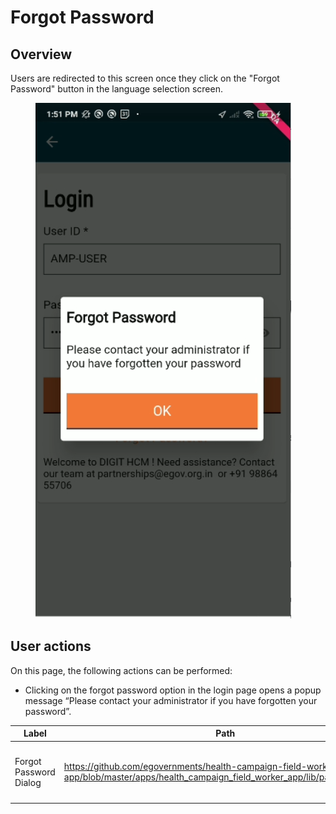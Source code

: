 # Forgot Password

## Overview

Users are redirected to this screen once they click on the "Forgot Password" button in the language selection screen.

<figure><img src="../../../../.gitbook/assets/image (2).png" alt=""><figcaption></figcaption></figure>

## User actions

On this page, the following actions can be performed:

* Clicking on the forgot password option in the login page opens a popup message “Please contact your administrator if you have forgotten your password”.

<table><thead><tr><th width="145.00000000000003">Label</th><th>Path</th><th>Widgets Description</th></tr></thead><tbody><tr><td>Forgot Password  Dialog </td><td><a href="https://github.com/egovernments/health-campaign-field-worker-app/blob/master/apps/health_campaign_field_worker_app/lib/pages/login.dart">https://github.com/egovernments/health-campaign-field-worker-app/blob/master/apps/health_campaign_field_worker_app/lib/pages/login.dart</a></td><td><p>Digit Dialog : </p><p><a href="https://github.com/egovernments/health-campaign-field-worker-app/blob/master/packages/digit_components/lib/widgets/digit_dialog.dart">https://github.com/egovernments/health-campaign-field-worker-app/blob/master/packages/digit_components/lib/widgets/digit_dialog.dart</a></p><p></p></td></tr></tbody></table>

